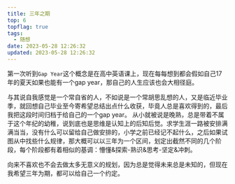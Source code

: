 ```yaml
---
title: 三年之期
top: 6
topflag: true
tags: 
  - 随想
date: 2023-05-28 12:26:32
updated: 2023-05-28 12:26:32
---
```

第一次听到`Gap Year`这个概念是在高中英语课上，现在每每想到都会假如自己17年的夏天如果也能有一个gap year，那自己的人生应该也会大相径庭。

与其说自我感觉是一个常自省的人，不如说是一个常胡思乱想的人，又是临近毕业季，就回想自己毕业至今寄希望总结出点什么收获，毕竟人总是喜欢得到的，最后我把这段时间归档于给自己的一个gap year。
从小就被说是晚熟，总是带着不属于这个年纪的幼稚，说到底也是思维是认知上的后知后觉。求学生涯一路被安排满满当当，没有什么可以留给自己做安排的，小学之前已经记不起什么，之后如果试图从中找些什么规律，那大概可以以三年为一个区间，划定出截然不同的几个阶段，每个阶段都有着相似的基调：懵懂&探索-熟识&思考-坚定&冲刺。

向来不喜欢也不会去做太多无意义的规划，因为总是觉得未来总是未知的，但现在我希望三年为期，都可以给自己一个约定。